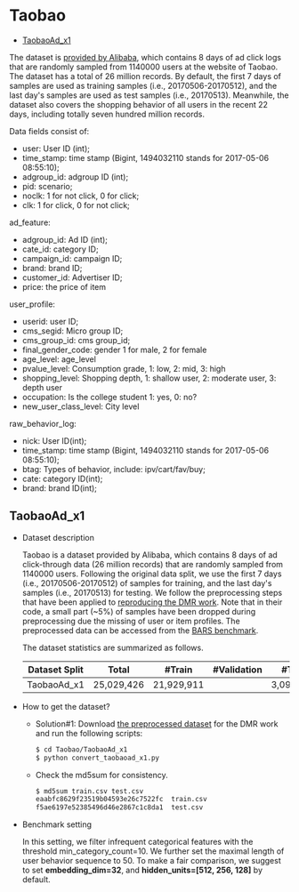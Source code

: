 # Taobao

+ [TaobaoAd_x1](#taobaoad_x1)


The dataset is [provided by Alibaba](https://tianchi.aliyun.com/dataset/dataDetail?dataId=56&userId=1), which contains 8 days of ad click logs that are randomly sampled from 1140000 users at the website of Taobao. The dataset has a total of 26 million records. By default, the first 7 days of samples are used as training samples (i.e., 20170506-20170512), and the last day's samples are used as test samples (i.e., 20170513). Meanwhile, the dataset also covers the shopping behavior of all users in the recent 22 days, including totally seven hundred million records.


Data fields consist of:

+ user: User ID (int);
+ time_stamp: time stamp (Bigint, 1494032110 stands for 2017-05-06 08:55:10);
+ adgroup_id: adgroup ID (int);
+ pid: scenario;
+ noclk: 1 for not click, 0 for click;
+ clk: 1 for click, 0 for not click;

ad_feature:
+ adgroup_id: Ad ID (int);
+ cate_id: category ID;
+ campaign_id: campaign ID;
+ brand: brand ID;
+ customer_id: Advertiser ID;
+ price: the price of item

user_profile:
+ userid: user ID;
+ cms_segid: Micro group ID;
+ cms_group_id: cms group_id;
+ final_gender_code: gender 1 for male, 2 for female
+ age_level: age_level
+ pvalue_level: Consumption grade, 1: low, 2: mid, 3: high
+ shopping_level: Shopping depth, 1: shallow user, 2: moderate user, 3: depth user
+ occupation: Is the college student 1: yes, 0: no?
+ new_user_class_level: City level


raw_behavior_log:
+ nick: User ID(int);
+ time_stamp: time stamp (Bigint, 1494032110 stands for 2017-05-06 08:55:10);
+ btag: Types of behavior, include: ipv/cart/fav/buy;
+ cate: category ID(int);
+ brand: brand ID(int);


## TaobaoAd_x1

+ Dataset description

    Taobao is a dataset provided by Alibaba, which contains 8 days of ad click-through data (26 million records) that are randomly sampled from 1140000 users. Following the original data split, we use the first 7 days (i.e., 20170506-20170512) of samples for training, and the last day's samples (i.e., 20170513) for testing. We follow the preprocessing steps that have been applied to [reproducing the DMR work](https://aistudio.baidu.com/aistudio/projectdetail/1805731). Note that in their code, a small part (~5%) of samples have been dropped during preprocessing due the missing of user or item profiles. The preprocessed data can be accessed from the [BARS benchmark](https://github.com/openbenchmark/BARS/tree/main/datasets).

    The dataset statistics are summarized as follows.

    | Dataset Split  | Total | #Train | #Validation | #Test | 
    | :--------: | :-----: |:-----: | :----------: | :----: | 
    | TaobaoAd_x1 | 25,029,426     | 21,929,911  |      | 3,099,515    |


+ How to get the dataset?
    + Solution#1: Download [the preprocessed dataset](https://aistudio.baidu.com/aistudio/datasetdetail/81892) for the DMR work and run the following scripts:
      ```bash
      $ cd Taobao/TaobaoAd_x1
      $ python convert_taobaoad_x1.py
      ```

    + Check the md5sum for consistency.
      ```bash
      $ md5sum train.csv test.csv
      eaabfc8629f23519b04593e26c7522fc  train.csv
      f5ae6197e52385496d46e2867c1c8da1  test.csv
      ```

+ Benchmark setting

  In this setting, we filter infrequent categorical features with the threshold min_category_count=10. We further set the maximal length of user behavior sequence to 50. To make a fair comparison, we suggest to set **embedding_dim=32**, and **hidden_units=[512, 256, 128]** by default.





